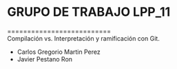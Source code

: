 # GRUPO DE TRABAJO LPP_11    
==========================     
Compilación vs. Interpretación y ramificación con Git.    
- Carlos Gregorio Martin Perez    
- Javier Pestano Ron     
